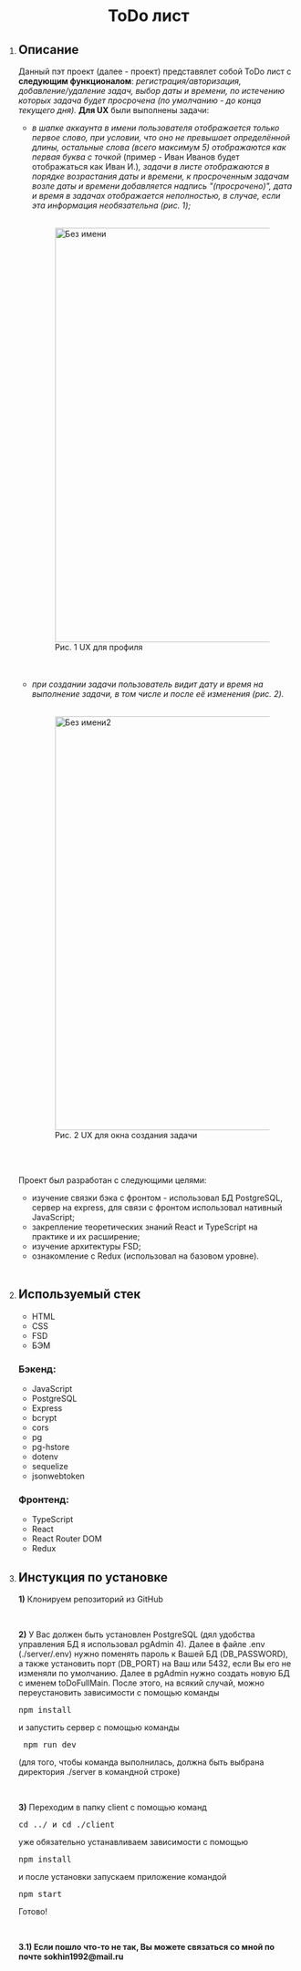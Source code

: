 <h1 align="center">ToDo лист</h1>
<ol>
  <li><h2>Описание</h2></li>
  <p>Данный пэт проект (далее - проект) представялет собой ToDo лист с <b>следующим функционалом</b>: <i>регистрация/авторизация, добавление/удаление задач, выбор даты и времени, по истечению которых задача будет просрочена (по умолчанию - до конца текущего дня).</i> <b>Для UX</b> были выполнены задачи: </p>
  <ul>
    <li><i>в шапке аккаунта в имени пользователя отображается только первое слово, при условии, что оно не превышает определённой длины, остальные слова (всего максимум 5) отображаются как первая буква с точкой </i>(пример - Иван Иванов будет отображаться как Иван И.)<i>, задачи в листе отображаются в порядке возрастания даты и времени, к просроченным задачам возле даты и времени добавляется надпись "(просрочено)", дата и время в задачах отображается неполностью, в случае, если эта информация необязательна (рис. 1);</i></li><br>
    <figure>
      <img width="727" alt="Без имени" src="https://github.com/user-attachments/assets/9ebcfd36-2b41-490a-94e3-982bc41f86ea" /><br>
      <figurecaption>Рис. 1 UX для профиля</figurecaption>
    </figure>
    <br><br>
    <li><i> при создании задачи пользователь видит дату и время на выполнение задачи, в том числе и после её изменения (рис. 2).</i></li><br>
    <figure>
      <img width="726" alt="Без имени2" src="https://github.com/user-attachments/assets/06fb81af-710e-4348-a16e-8c088a4094f3" /><br>
      <figurecaption>Рис. 2 UX для окна создания задачи</figurecaption>
    </figure>
    <br><br>
  </ul>
  <p>Проект был разработан с следующими целями: </p>
  <ul>
    <li>изучение связки бэка с фронтом - использовал БД PostgreSQL, сервер на express, для связи с фронтом использовал нативный JavaScript;</li>
    <li>закрепление теоретических знаний React и TypeScript на практике и их расширение;</li> 
    <li>изучение архитектуры FSD;</li> 
    <li>ознакомление с Redux (использовал на базовом уровне).</li>
  </ul><br>
  <li><h2>Используемый стек</h2></li>
    <ul>
      <li>HTML</li>
      <li>CSS</li>
      <li>FSD</li>
      <li>БЭМ</li>
    </ul>
  <h3><b>Бэкенд:</b></h3>
    <ul>
      <li>JavaScript</li>
      <li>PostgreSQL</li>
      <li>Express</li>
      <li>bcrypt</li>
      <li>cors</li>
      <li>pg</li>
      <li>pg-hstore</li>
      <li>dotenv</li>
      <li>sequelize</li>
      <li>jsonwebtoken</li>
    </ul>
  <h3><b>Фронтенд:</b></h3>
    <ul>
      <li>TypeScript</li>
      <li>React</li>
      <li>React Router DOM</li>
      <li>Redux</li>
    </ul>
  <li><h2>Инстукция по установке</h2></li>
  <p><b>1)</b> Клонируем репозиторий из GitHub</p><br>
  <p><b>2)</b> У Вас должен быть установлен PostgreSQL (дял удобства управления БД я использовал pgAdmin 4). Далее в файле .env (./server/.env) нужно поменять пароль к Вашей БД (DB_PASSWORD), а также установить порт (DB_PORT) на Ваш или 5432, если Вы его не изменяли по умолчанию. Далее в pgAdmin нужно создать новую БД с именем toDoFullMain. После этого, на всякий случай, можно переустановить зависимости с помощью команды <pre>npm install</pre> и запустить сервер с помощью команды<pre> npm run dev </pre>(для того, чтобы команда выполнилась, должна быть выбрана директория ./server в командной строке)</p><br>
  <p><b>3)</b> Переходим в папку client с помощью команд <pre>cd ../ и cd ./client</pre> уже обязательно устанавливаем зависимости с помощью <pre>npm install</pre> и после установки запускаем приложение командой <pre>npm start</pre> Готово!</p><br>
  <p><b>3.1) Если пошло что-то не так, Вы можете связаться со мной по почте sokhin1992@mail.ru</b></p>
</ol>
